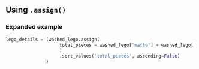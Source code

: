 ## Using `.assign()`

### Expanded example

```python
lego_details = (washed_lego.assign(
                    total_pieces = washed_lego['matte'] + washed_lego['transparent']
                    )
                    .sort_values('total_pieces', ascending=False)   
               )
```
